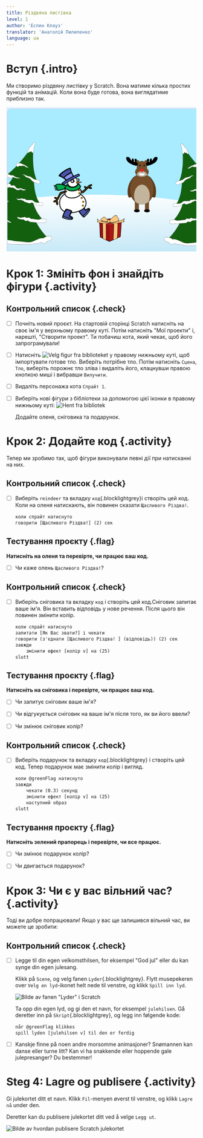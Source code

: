 ```yaml
---
title: Різдвяна листівка
level: 1
author: 'Еспен Клауз'
translator: 'Анатолій Пилипенко'
language: ua
---
```



# Вступ {.intro}

Ми створимо різдвяну листівку у Scratch. Вона матиме кілька простих функцій та анімацій. Коли вона буде готова, вона виглядатиме приблизно так.

![Eksempel på bilde av et julekort](julekort_ua.png)

# Крок 1: Змініть фон і знайдіть фігури {.activity}

## Контрольний список {.check}

- [ ] Почніть новий проєкт. На стартовій сторінці Scratch натисніть на своє ім'я у верхньому правому куті. Потім натисніть "Мої проекти" і, нарешті, "Створити проект". Ти побачиш кота, який чекає, щоб його запрограмували!

- [ ] Натисніть
![Velg figur fra biblioteket](../bilder/velg-bakgrunn.png) у правому нижньому куті, щоб імпортувати готове тло. Виберіть потрібне тло. Потім натисніть `Сцена`, `Тло`, виберіть порожнє тло зліва і видаліть його, клацнувши правою кнопкою миші і вибравши `Вилучити`.

- [ ] Видаліть персонажа кота `Спрайт 1`.

- [ ] Виберіть нові фігури з бібліотеки за допомогою цієї іконки в правому нижньому куті: ![Hent fra bibliotek](../bilder/hent-fra-bibliotek.png)

   Додайте оленя, сніговика та подарунок.


# Крок 2: Додайте код {.activity}

Тепер ми зробимо так, щоб фігури виконували певні дії при натисканні на них.

## Контрольний список {.check}

- [ ] Виберіть `reindeer` та вкладку `код`{.blocklightgrey}і створіть цей код. Коли на оленя натискають, він повинен сказати `Щасливого Різдва!`.

  ```blocks
  коли спрайт натиснуто
  говорити [Щасливого Різдва!] (2) сек
  ```

## Тестування проєкту {.flag}

__Натисніть на оленя та перевірте, чи працює ваш код.__

- [ ] Чи каже олень `Щасливого Різдва!`?

## Контрольний список {.check}

- [ ] Виберіть сніговика та вкладку `код` і створіть цей код.Сніговик запитає ваше ім'я. Він вставить відповідь у нове речення. Після цього він повинен змінити колір.

  ```blocks
  коли спрайт натиснуто
  запитати [Як Вас звати?] і чекати
  говорити (з'єднати [Щасливого Різдва! ] (відповідь)) (2) сек
  завжди
      змінити ефект [колір v] на (25)
  slutt
  ```

## Тестування проєкту {.flag}

__Натисніть на сніговика і перевірте, чи працює ваш код.__

- [ ] Чи запитує сніговик ваше ім'я?

- [ ] Чи відгукується сніговик на ваше ім'я після того, як ви його 
ввели?
- [ ] Чи змінює сніговик колір?

## Контрольний список {.check}

- [ ] Виберіть подарунок та вкладку `код`{.blocklightgrey} і створіть цей код. Тепер подарунок має змінити колір і вигляд.

  ```blocks
  коли @greenFlag натиснуто
  завжди
      чекати (0.3) секунд
      змінити ефект [колір v] на (25)
      наступний образ
  slutt
  ```

## Тестування проєкту {.flag}

__Натисніть зелений прапорець і перевірте, чи все працює.__

- [ ] Чи змінює подарунок колір?

- [ ] Чи двигається подарунок?


# Крок 3: Чи є у вас вільний час? {.activity}

Тоді ви добре попрацювали! Якщо у вас ще залишився вільний час, ви можете це зробити:

## Контрольний список {.check}

- [ ] Legge til din egen velkomsthilsen, for eksempel "God jul" eller du
kan synge din egen julesang.

  Klikk på `Scene`, og velg fanen `Lyder`{.blocklightgrey}. Flytt
  musepekeren over `Velg en lyd`-ikonet helt nede til venstre, og
  klikk `Spill inn lyd`.

  ![Bilde av fanen "Lyder" i Scratch](lyder.png)

   Ta opp din egen lyd, og gi den et navn, for
  eksempel `julehilsen`. Gå deretter inn på `Skript`{.blocklightgrey},
  og legg inn følgende kode:

  ```blocks
  når @greenFlag klikkes
  spill lyden [julehilsen v] til den er ferdig
  ```

- [ ] Kanskje finne på noen andre morsomme animasjoner? Snømannen kan
danse eller turne litt? Kan vi ha snakkende eller hoppende gale
julepresanger? Du bestemmer!


# Steg 4: Lagre og publisere {.activity}

Gi julekortet ditt et navn. Klikk `Fil`-menyen øverst til venstre, og klikk `Lagre nå` under den.

Deretter kan du publisere julekortet ditt ved å velge `Legg ut`.

![Bilde av hvordan publisere Scratch julekortet](leggut.png)
